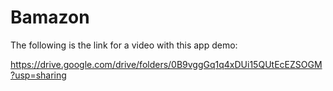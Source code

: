 # Bamazon

The following is the link for a video with this app demo:

https://drive.google.com/drive/folders/0B9vggGq1q4xDUi15QUtEcEZSOGM?usp=sharing

